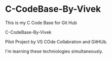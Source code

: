 # C-CodeBase-By-Vivek
This is my C Code Base for Git Hub

C-CodeBase-By-Vivek

Pilot Project by VS COde Collabration and GitHUb.

I'm learning these techniologies simultaneously.